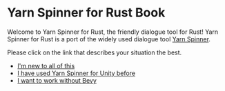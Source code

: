# Yarn Spinner for Rust Book

Welcome to Yarn Spinner for Rust, the friendly dialogue tool for Rust!
Yarn Spinner for Rust is a port of the widely used dialogue tool [Yarn Spinner](https://yarnspinner.dev).

Please click on the link that describes your situation the best.

- [I'm new to all of this](./yarn_files.md)
- [I have used Yarn Spinner for Unity before](./bevy_plugin.md)
- [I want to work without Bevy](./working_without_bevy)
